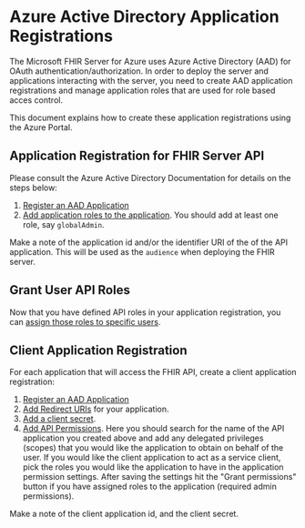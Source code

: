 # Azure Active Directory Application Registrations

The Microsoft FHIR Server for Azure uses Azure Active Directory (AAD) for OAuth authentication/authorization. In order to deploy the server and applications interacting with the server, you need to create AAD application registrations and manage application roles that are used for role based acces control.

This document explains how to create these application registrations using the Azure Portal.

## Application Registration for FHIR Server API

Please consult the Azure Active Directory Documentation for details on the steps below:

1. [Register an AAD Application](https://docs.microsoft.com/en-us/azure/active-directory/develop/quickstart-v1-add-azure-ad-app)
2. [Add application roles to the application](https://docs.microsoft.com/en-us/azure/active-directory/develop/howto-add-app-roles-in-azure-ad-apps). You should add at least one role, say `globalAdmin`.

Make a note of the application id and/or the identifier URI of the of the API application. This will be used as the `audience` when deploying the FHIR server.  

## Grant User API Roles

Now that you have defined API roles in your application registration, you can [assign those roles to specific users](https://docs.microsoft.com/en-us/azure/active-directory/develop/howto-add-app-roles-in-azure-ad-apps#assign-users-and-groups-to-roles).

## Client Application Registration

For each application that will access the FHIR API, create a client application registration:

1. [Register an AAD Application](https://docs.microsoft.com/en-us/azure/active-directory/develop/quickstart-v1-add-azure-ad-app)
2. [Add Redirect URIs](https://docs.microsoft.com/en-us/azure/active-directory/develop/quickstart-configure-app-access-web-apis#add-redirect-uris-to-your-application) for your application.
3. [Add a client secret](https://docs.microsoft.com/en-us/azure/active-directory/develop/quickstart-configure-app-access-web-apis#add-credentials-to-your-web-application).
4. [Add API Permissions](https://docs.microsoft.com/en-us/azure/active-directory/develop/quickstart-configure-app-access-web-apis#add-permissions-to-access-web-apis). Here you should search for the name of the API application you created above and add any delegated privileges (scopes) that you would like the application to obtain on behalf of the user. If you would like the client application to act as a service client, pick the roles you would like the application to have in the application permission settings. After saving the settings hit the "Grant permissions" button if you have assigned roles to the application (required admin permissions).

Make a note of the client application id, and the client secret. 

